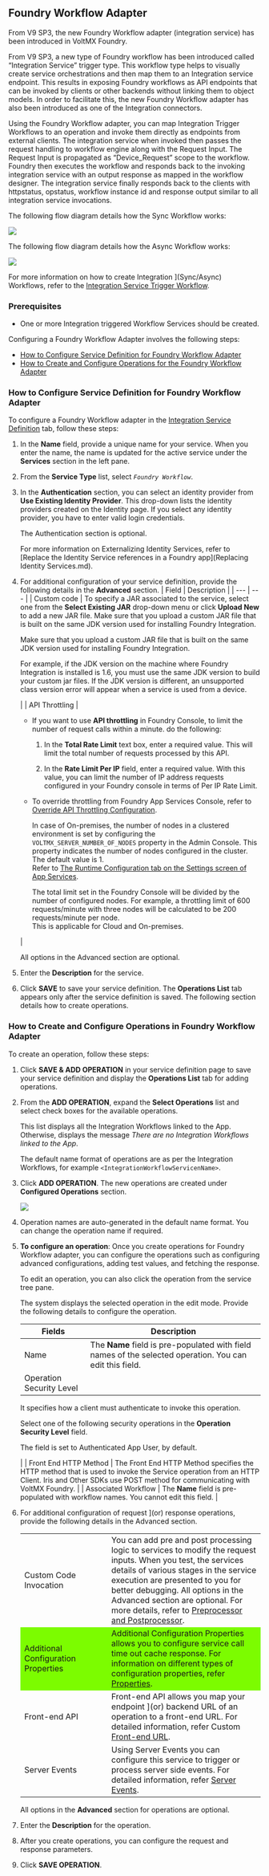 ﻿   

Foundry Workflow Adapter
-----------------------

From V9 SP3, the new Foundry Workflow adapter (integration service) has been introduced in VoltMX Foundry.

From V9 SP3, a new type of Foundry workflow has been introduced called “Integration Service” trigger type. This workflow type helps to visually create service orchestrations and then map them to an Integration service endpoint. This results in exposing Foundry workflows as API endpoints that can be invoked by clients or other backends without linking them to object models. In order to facilitate this, the new Foundry Workflow adapter has also been introduced as one of the Integration connectors.

Using the Foundry Workflow adapter, you can map Integration Trigger Workflows to an operation and invoke them directly as endpoints from external clients. The integration service when invoked then passes the request handling to workflow engine along with the Request Input. The Request Input is propagated as “Device\_Request” scope to the workflow. Foundry then executes the workflow and responds back to the invoking integration service with an output response as mapped in the workflow designer. The integration service finally responds back to the clients with httpstatus, opstatus, workflow instance id and response output similar to all integration service invocations.

The following flow diagram details how the Sync Workflow works:

![](Resources/Images/SyncWorkflowFlow.png)

The following flow diagram details how the Async Workflow works:

![](Resources/Images/AsyncWorkflowFlow.png)

For more information on how to create Integration ](Sync/Async) Workflows, refer to the [Integration Service Trigger Workflow](Workflow.md#top).

### Prerequisites

*   One or more Integration triggered Workflow Services should be created.  
    

Configuring a Foundry Workflow Adapter involves the following steps:

*   [How to Configure Service Definition for Foundry Workflow Adapter](#how-to-configure-service-definition-for-foundry-workflow-adapter)
*   [How to Create and Configure Operations for the Foundry Workflow Adapter](#how-to-create-and-configure-operations-in-foundry-workflow-adapter)

### How to Configure Service Definition for Foundry Workflow Adapter

To configure a Foundry Workflow adapter in the [Integration Service Definition](ConfigureIntegrationService.md) tab, follow these steps:

1.  In the **Name** field, provide a unique name for your service. When you enter the name, the name is updated for the active service under the **Services** section in the left pane.
2.  From the **Service Type** list, select _`Foundry Workflow`_.
3.  In the **Authentication** section, you can select an identity provider from **Use Existing Identity Provider**. This drop-down lists the identity providers created on the Identity page. If you select any identity provider, you have to enter valid login credentials.
    
    The Authentication section is optional.
    
    For more information on Externalizing Identity Services, refer to [Replace the Identity Service references in a Foundry app](Replacing Identity Services.md).
    
4.  For additional configuration of your service definition, provide the following details in the **Advanced** section. | Field | Description |
    | --- | --- |
    | Custom code | 
    To specify a JAR associated to the service, select one from the **Select Existing JAR** drop-down menu or click **Upload New** to add a new JAR file. Make sure that you upload a custom JAR file that is built on the same JDK version used for installing Foundry Integration.
    
    Make sure that you upload a custom JAR file that is built on the same JDK version used for installing Foundry Integration.  
      
    For example, if the JDK version on the machine where Foundry Integration is installed is 1.6, you must use the same JDK version to build your custom jar files. If the JDK version is different, an unsupported class version error will appear when a service is used from a device.
    
     |
    | API Throttling | 
    
    *   If you want to use **API throttling** in Foundry Console, to limit the number of request calls within a minute. do the following:  
        1.  In the **Total Rate Limit** text box, enter a required value. This will limit the total number of requests processed by this API.
            
        2.  In the **Rate Limit Per IP** field, enter a required value. With this value, you can limit the number of IP address requests configured in your Foundry console in terms of Per IP Rate Limit.
            
    *   To override throttling from Foundry App Services Console, refer to [Override API Throttling Configuration](API_Throttling_Override.md#OverrideAPIThrottling).
        
        In case of On-premises, the number of nodes in a clustered environment is set by configuring the `VOLTMX_SERVER_NUMBER_OF_NODES` property in the Admin Console. This property indicates the number of nodes configured in the cluster. The default value is 1.  
        Refer to [The Runtime Configuration tab on the Settings screen of App Services](http://opensource.voltmxtechsw.com/volt-mx-docs/voltmxlibrary/integration/vmf_integrationservice_admin_console_userguide/Default.html#Runtime_Configuration.md).  
          
        The total limit set in the Foundry Console will be divided by the number of configured nodes. For example, a throttling limit of 600 requests/minute with three nodes will be calculated to be 200 requests/minute per node.  
        This is applicable for Cloud and On-premises.
        
    
     |
    
    All options in the Advanced section are optional.
    
5.  Enter the **Description** for the service.
6.  Click **SAVE** to save your service definition. The **Operations List** tab appears only after the service definition is saved. The following section details how to create operations.

### How to Create and Configure Operations in Foundry Workflow Adapter

To create an operation, follow these steps:

1.  Click **SAVE & ADD OPERATION** in your service definition page to save your service definition and display the **Operations List** tab for adding operations.             
2.  From the **ADD OPERATION**, expand the **Select Operations** list and select check boxes for the available operations.
    
    This list displays all the Integration Workflows linked to the App. Otherwise, displays the message _There are no Integration Workflows linked to the App_.
    
    The default name format of operations are as per the Integration Workflows, for example `<IntegrationWorkflowServicenName>`.
    
3.  Click **ADD OPERATION**. The new operations are created under **Configured Operations** section.
    
    ![](Resources/Images/FoundryWorkflowAPIs.png)
    
4.  Operation names are auto-generated in the default name format. You can change the operation name if required.  
    
5.  **To configure an operation**: Once you create operations for Foundry Workflow adapter, you can configure the operations such as configuring advanced configurations, adding test values, and fetching the response.
    
    To edit an operation, you can also click the operation from the service tree pane.
    
    The system displays the selected operation in the edit mode. Provide the following details to configure the operation.
    
    | Fields | Description |
    | --- | --- |
    | Name | The **Name** field is pre-populated with field names of the selected operation. You can edit this field. |
    | Operation Security Level | 
    It specifies how a client must authenticate to invoke this operation.
    
    Select one of the following security operations in the **Operation Security Level** field.  
    
    The field is set to Authenticated App User, by default.
    
     |
    | Front End HTTP Method | The Front End HTTP Method specifies the HTTP method that is used to invoke the Service operation from an HTTP Client. Iris and Other SDKs use POST method for communicating with VoltMX Foundry. |
    | Associated Workflow | The **Name** field is pre-populated with workflow names. You cannot edit this field. |
    
6.  For additional configuration of request ](or) response operations, provide the following details in the Advanced section. <table style="width: 100%;margin-left: 0;margin-right: auto;mc-table-style: url('../Resources/TableStyles/Basic.css');" class="TableStyle-Basic" cellspacing="0"><colgroup><col class="TableStyle-Basic-Column-Column1" style="width: 174px;"> <col class="TableStyle-Basic-Column-Column1"></colgroup><tbody><tr class="TableStyle-Basic-Body-Body1"><td class="TableStyle-Basic-BodyE-Column1-Body1">Custom Code Invocation</td><td class="TableStyle-Basic-BodyD-Column1-Body1">You can add pre and post processing logic to services to modify the request inputs. When you test, the services details of various stages in the service execution are presented to you for better debugging. All options in the Advanced section are optional. For more details, refer to <a href="Java_Preprocessor_Postprocessor_.md" target="_blank">Preprocessor and Postprocessor</a>.</td></tr><tr class="TableStyle-Basic-Body-Body1" madcap:conditions="Default.Not Ready for Publish"><td class="TableStyle-Basic-BodyE-Column1-Body1" style="background-color: #7cfc00;">Additional Configuration Properties</td><td class="TableStyle-Basic-BodyD-Column1-Body1" style="background-color: #7cfc00;">Additional Configuration Properties allows you to configure service call time out cache response. For information on different types of configuration properties, refer <a href="Java_Preprocessor_Postprocessor_.html#timeout_cachable" target="_blank">Properties</a>.</td></tr><tr class="TableStyle-Basic-Body-Body1"><td class="TableStyle-Basic-BodyB-Column1-Body1">Front-end API</td><td class="TableStyle-Basic-BodyA-Column1-Body1">Front-end API allows you map your endpoint ](or) backend URL of an operation to a front-end URL. For detailed information, refer Custom <a href="FrontEndAPI.md" target="_blank">Front-end URL</a>.</td></tr><tr class="TableStyle-Basic-Body-Body1"><td class="TableStyle-Basic-BodyB-Column1-Body1">Server Events</td><td class="TableStyle-Basic-BodyA-Column1-Body1">Using Server Events you can configure this service to trigger or process server side events. For detailed information, refer <a href="ServerEvents.html">Server Events</a>.</td></tr></tbody></table>
    
    All options in the **Advanced** section for operations are optional.
    
7.  Enter the **Description** for the operation.
8.  After you create operations, you can configure the request and response parameters.
    
9.  Click **SAVE OPERATION**.
